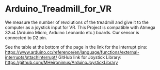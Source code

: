 # Arduino_Treadmill_for_VR
We measure the number of revolutions of the treadmill and give it to the computer as a joystick input for VR.
This Project is compatible with Atmega 32u4 (Arduino Micro, Arduino Leonardo etc.) boards. Our sensor is connected to D2 pin.

See the table at the bottom of the page in the link for the interrupt pins: https://www.arduino.cc/reference/en/language/functions/external-interrupts/attachinterrupt/
GitHub link for Joystick Library: https://github.com/MHeironimus/ArduinoJoystickLibrary
